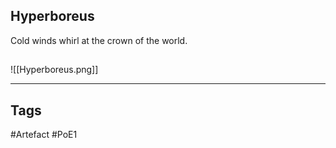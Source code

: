 ## Hyperboreus
Cold winds whirl at the crown of the world.
##
![[Hyperboreus.png]]

---
## Tags
#Artefact
#PoE1